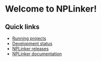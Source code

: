 # Welcome to NPLinker!

## Quick links
- [Running projects](https://research-software-directory.org/projects/microbialgenes)
- [Development status](https://github.com/orgs/NPLinker/projects/9/views/6)
- [NPLinker releases](https://pypi.org/project/nplinker/#history)
- [NPLinker documentation](https://nplinker.github.io/nplinker/latest/)
